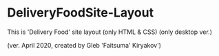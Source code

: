# DeliveryFoodSite-Layout
This is 'Delivery Food' site layout (only HTML & CSS) (only desktop ver.)

(ver. April 2020, created by Gleb 'Faitsuma' Kiryakov')
